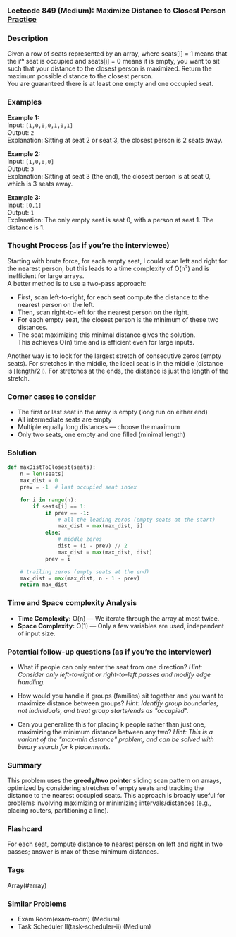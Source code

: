### Leetcode 849 (Medium): Maximize Distance to Closest Person [Practice](https://leetcode.com/problems/maximize-distance-to-closest-person)

### Description  
Given a row of seats represented by an array, where seats[i] = 1 means that the iᵗʰ seat is occupied and seats[i] = 0 means it is empty, you want to sit such that your distance to the closest person is maximized. Return the maximum possible distance to the closest person.  
You are guaranteed there is at least one empty and one occupied seat.

### Examples  

**Example 1:**  
Input: `[1,0,0,0,1,0,1]`  
Output: `2`  
Explanation: Sitting at seat 2 or seat 3, the closest person is 2 seats away.

**Example 2:**  
Input: `[1,0,0,0]`  
Output: `3`  
Explanation: Sitting at seat 3 (the end), the closest person is at seat 0, which is 3 seats away.

**Example 3:**  
Input: `[0,1]`  
Output: `1`  
Explanation: The only empty seat is seat 0, with a person at seat 1. The distance is 1.

### Thought Process (as if you’re the interviewee)  
Starting with brute force, for each empty seat, I could scan left and right for the nearest person, but this leads to a time complexity of O(n²) and is inefficient for large arrays.  
A better method is to use a two-pass approach:  
- First, scan left-to-right, for each seat compute the distance to the nearest person on the left.  
- Then, scan right-to-left for the nearest person on the right.  
- For each empty seat, the closest person is the minimum of these two distances.  
- The seat maximizing this minimal distance gives the solution.  
This achieves O(n) time and is efficient even for large inputs.

Another way is to look for the largest stretch of consecutive zeros (empty seats). For stretches in the middle, the ideal seat is in the middle (distance is ⌊length/2⌋). For stretches at the ends, the distance is just the length of the stretch.

### Corner cases to consider  
- The first or last seat in the array is empty (long run on either end)
- All intermediate seats are empty  
- Multiple equally long distances — choose the maximum
- Only two seats, one empty and one filled (minimal length)

### Solution

```python
def maxDistToClosest(seats):
    n = len(seats)
    max_dist = 0
    prev = -1  # last occupied seat index

    for i in range(n):
        if seats[i] == 1:
            if prev == -1:
                # all the leading zeros (empty seats at the start)
                max_dist = max(max_dist, i)
            else:
                # middle zeros
                dist = (i - prev) // 2
                max_dist = max(max_dist, dist)
            prev = i

    # trailing zeros (empty seats at the end)
    max_dist = max(max_dist, n - 1 - prev)
    return max_dist
```

### Time and Space complexity Analysis  

- **Time Complexity:** O(n) — We iterate through the array at most twice.
- **Space Complexity:** O(1) — Only a few variables are used, independent of input size.

### Potential follow-up questions (as if you’re the interviewer)  

- What if people can only enter the seat from one direction?
  *Hint: Consider only left-to-right or right-to-left passes and modify edge handling.*

- How would you handle if groups (families) sit together and you want to maximize distance between groups?
  *Hint: Identify group boundaries, not individuals, and treat group starts/ends as "occupied".*

- Can you generalize this for placing k people rather than just one, maximizing the minimum distance between any two?
  *Hint: This is a variant of the "max-min distance" problem, and can be solved with binary search for k placements.*

### Summary
This problem uses the **greedy/two pointer** sliding scan pattern on arrays, optimized by considering stretches of empty seats and tracking the distance to the nearest occupied seats. This approach is broadly useful for problems involving maximizing or minimizing intervals/distances (e.g., placing routers, partitioning a line).


### Flashcard
For each seat, compute distance to nearest person on left and right in two passes; answer is max of these minimum distances.

### Tags
Array(#array)

### Similar Problems
- Exam Room(exam-room) (Medium)
- Task Scheduler II(task-scheduler-ii) (Medium)
